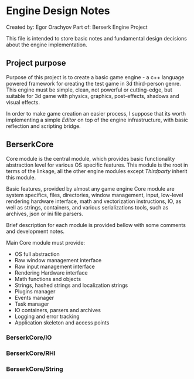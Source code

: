 # Engine Design Notes

Created by: Egor Orachyov
Part of: Berserk Engine Project

This file is intended to store basic notes and fundamental design decisions
about the engine implementation. 

## Project purpose

Purpose of this project is to create a basic game engine - a c++ language powered
framework for creating the test game in 3d third-person genre. This engine must 
be simple, clean, not powerful or cutting-edge, but suitable for 3d game with 
physics, graphics, post-effects, shadows and visual effects.

In order to make game creation an easier process, I suppose that its worth implementing
a simple *Editor* on top of the engine infrastructure, with basic reflection and scripting bridge.

## BerserkCore

Core module is the central module, which provides basic functionality abstraction level
for various OS specific features. This module is the root in terms of the linkage,
all the other engine modules except *Thirdparty* inherit this module.

Basic features, provided by almost any game engine Core module are system specifics,
files, directories, window management, input, low-level rendering hardware interface,
math and vectorization instructions, IO, as well as strings, containers, and
various serializations tools, such as archives, json or ini file parsers.

Brief description for each module is provided bellow with some comments and development notes.

Main Core module must provide:
- OS full abstraction
- Raw window management interface
- Raw input management interface
- Rendering Hardware interface
- Math functions and objects
- Strings, hashed strings and localization strings
- Plugins manager
- Events manager
- Task manager
- IO containers, parsers and archives
- Logging and error tracking
- Application skeleton and access points

### BerserkCore/IO

### BerserkCore/RHI

### BerserkCore/String



